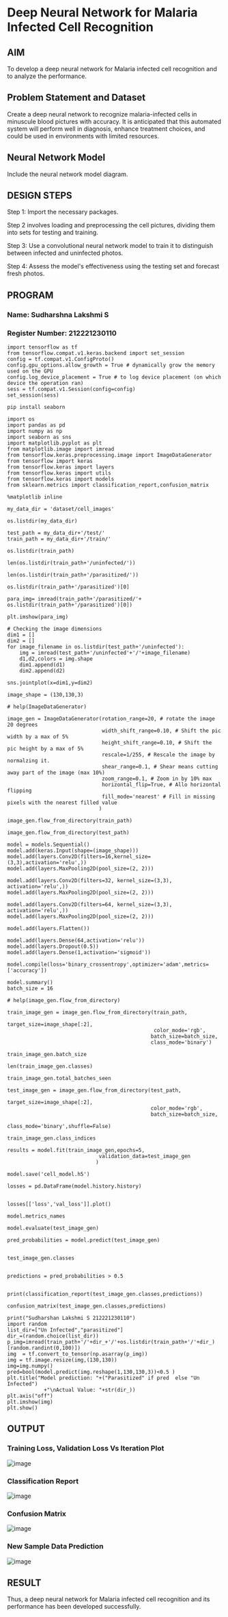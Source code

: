 # Deep Neural Network for Malaria Infected Cell Recognition

## AIM
To develop a deep neural network for Malaria infected cell recognition and to analyze the performance.

## Problem Statement and Dataset
Create a deep neural network to recognize malaria-infected cells in minuscule blood pictures with accuracy. It is anticipated that this automated system will perform well in diagnosis, enhance treatment choices, and could be used in environments with limited resources.

## Neural Network Model

Include the neural network model diagram.

## DESIGN STEPS

Step 1: Import the necessary packages.

Step 2 involves loading and preprocessing the cell pictures, dividing them into sets for testing and training.

Step 3: Use a convolutional neural network model to train it to distinguish between infected and uninfected photos.

Step 4: Assess the model's effectiveness using the testing set and forecast fresh photos.

## PROGRAM

### Name: Sudharshna Lakshmi S
### Register Number: 212221230110

```
import tensorflow as tf
from tensorflow.compat.v1.keras.backend import set_session
config = tf.compat.v1.ConfigProto()
config.gpu_options.allow_growth = True # dynamically grow the memory used on the GPU
config.log_device_placement = True # to log device placement (on which device the operation ran)
sess = tf.compat.v1.Session(config=config)
set_session(sess)

pip install seaborn

import os
import pandas as pd
import numpy as np
import seaborn as sns
import matplotlib.pyplot as plt
from matplotlib.image import imread
from tensorflow.keras.preprocessing.image import ImageDataGenerator
from tensorflow import keras
from tensorflow.keras import layers
from tensorflow.keras import utils
from tensorflow.keras import models
from sklearn.metrics import classification_report,confusion_matrix

%matplotlib inline

my_data_dir = 'dataset/cell_images'

os.listdir(my_data_dir)

test_path = my_data_dir+'/test/'
train_path = my_data_dir+'/train/'

os.listdir(train_path)

len(os.listdir(train_path+'/uninfected/'))

len(os.listdir(train_path+'/parasitized/'))

os.listdir(train_path+'/parasitized')[0]

para_img= imread(train_path+'/parasitized/'+ os.listdir(train_path+'/parasitized')[0])

plt.imshow(para_img)

# Checking the image dimensions
dim1 = []
dim2 = []
for image_filename in os.listdir(test_path+'/uninfected'):
    img = imread(test_path+'/uninfected'+'/'+image_filename)
    d1,d2,colors = img.shape
    dim1.append(d1)
    dim2.append(d2)

sns.jointplot(x=dim1,y=dim2)

image_shape = (130,130,3)

# help(ImageDataGenerator)

image_gen = ImageDataGenerator(rotation_range=20, # rotate the image 20 degrees
                               width_shift_range=0.10, # Shift the pic width by a max of 5%
                               height_shift_range=0.10, # Shift the pic height by a max of 5%
                               rescale=1/255, # Rescale the image by normalzing it.
                               shear_range=0.1, # Shear means cutting away part of the image (max 10%)
                               zoom_range=0.1, # Zoom in by 10% max
                               horizontal_flip=True, # Allo horizontal flipping
                               fill_mode='nearest' # Fill in missing pixels with the nearest filled value
                              )

image_gen.flow_from_directory(train_path)

image_gen.flow_from_directory(test_path)

model = models.Sequential()
model.add(keras.Input(shape=(image_shape)))
model.add(layers.Conv2D(filters=16,kernel_size=(3,3),activation='relu',))
model.add(layers.MaxPooling2D(pool_size=(2, 2)))

model.add(layers.Conv2D(filters=32, kernel_size=(3,3), activation='relu',))
model.add(layers.MaxPooling2D(pool_size=(2, 2)))

model.add(layers.Conv2D(filters=64, kernel_size=(3,3), activation='relu',))
model.add(layers.MaxPooling2D(pool_size=(2, 2)))

model.add(layers.Flatten())

model.add(layers.Dense(64,activation='relu'))
model.add(layers.Dropout(0.5))
model.add(layers.Dense(1,activation='sigmoid'))

model.compile(loss='binary_crossentropy',optimizer='adam',metrics=['accuracy'])

model.summary()
batch_size = 16

# help(image_gen.flow_from_directory)

train_image_gen = image_gen.flow_from_directory(train_path,
                                               target_size=image_shape[:2],
                                                color_mode='rgb',
                                               batch_size=batch_size,
                                               class_mode='binary')

train_image_gen.batch_size

len(train_image_gen.classes)

train_image_gen.total_batches_seen

test_image_gen = image_gen.flow_from_directory(test_path,
                                               target_size=image_shape[:2],
                                               color_mode='rgb',
                                               batch_size=batch_size,
                                               class_mode='binary',shuffle=False)

train_image_gen.class_indices

results = model.fit(train_image_gen,epochs=5,
                              validation_data=test_image_gen
                             )

model.save('cell_model.h5')

losses = pd.DataFrame(model.history.history)


losses[['loss','val_loss']].plot()

model.metrics_names

model.evaluate(test_image_gen)

pred_probabilities = model.predict(test_image_gen)


test_image_gen.classes


predictions = pred_probabilities > 0.5


print(classification_report(test_image_gen.classes,predictions))

confusion_matrix(test_image_gen.classes,predictions)

print("Sudharshan Lakshmi S 212221230110")
import random
list_dir=["Un Infected","parasitized"]
dir_=(random.choice(list_dir))
p_img=imread(train_path+'/'+dir_+'/'+os.listdir(train_path+'/'+dir_)[random.randint(0,100)])
img  = tf.convert_to_tensor(np.asarray(p_img))
img = tf.image.resize(img,(130,130))
img=img.numpy()
pred=bool(model.predict(img.reshape(1,130,130,3))<0.5 )
plt.title("Model prediction: "+("Parasitized" if pred  else "Un Infected")
			+"\nActual Value: "+str(dir_))
plt.axis("off")
plt.imshow(img)
plt.show()

```

## OUTPUT

### Training Loss, Validation Loss Vs Iteration Plot
![image](https://github.com/SudharshnaLakshmi/malaria-cell-recognition/assets/93427267/9c64bb35-419f-46a7-870b-c2ec0fde0975)

### Classification Report
![image](https://github.com/SudharshnaLakshmi/malaria-cell-recognition/assets/93427267/312be32e-87cb-4855-a6a5-4eea2e48614a)

### Confusion Matrix
![image](https://github.com/SudharshnaLakshmi/malaria-cell-recognition/assets/93427267/33424593-3fca-450a-85dd-b7fc7fab611d)

### New Sample Data Prediction
![image](https://github.com/SudharshnaLakshmi/malaria-cell-recognition/assets/93427267/ef19e584-68e5-49d3-bdc0-a16fac811350)

## RESULT
Thus, a deep neural network for Malaria infected cell recognition and its performance has been developed successfully.
